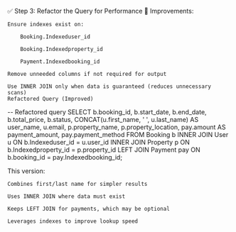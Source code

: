 ✅ Step 3: Refactor the Query for Performance
🔧 Improvements:

    Ensure indexes exist on:

        Booking.Indexeduser_id

        Booking.Indexedproperty_id

        Payment.Indexedbooking_id

    Remove unneeded columns if not required for output

    Use INNER JOIN only when data is guaranteed (reduces unnecessary scans)
    Refactored Query (Improved)

-- Refactored query
SELECT 
    b.booking_id,
    b.start_date,
    b.end_date,
    b.total_price,
    b.status,
    CONCAT(u.first_name, ' ', u.last_name) AS user_name,
    u.email,
    p.property_name,
    p.property_location,
    pay.amount AS payment_amount,
    pay.payment_method
FROM Booking b
INNER JOIN User u ON b.Indexeduser_id = u.user_id
INNER JOIN Property p ON b.Indexedproperty_id = p.property_id
LEFT JOIN Payment pay ON b.booking_id = pay.Indexedbooking_id;

This version:

    Combines first/last name for simpler results

    Uses INNER JOIN where data must exist

    Keeps LEFT JOIN for payments, which may be optional

    Leverages indexes to improve lookup speed